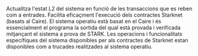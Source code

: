 Actualitza l'estat L2 del sistema en funció de les transaccions que es reben com a entrades. Facilita eficaçment l'execució dels contractes Starknet (basats al Caire). El sistema operatiu està basat en el Caire i és essencialment el programa la sortida del qual està provada i verificada mitjançant el sistema a prova de STARK. Les operacions i funcionalitats específiques del sistema disponibles per als contractes de Starknet estan disponibles com a trucades realitzades al sistema operatiu.
